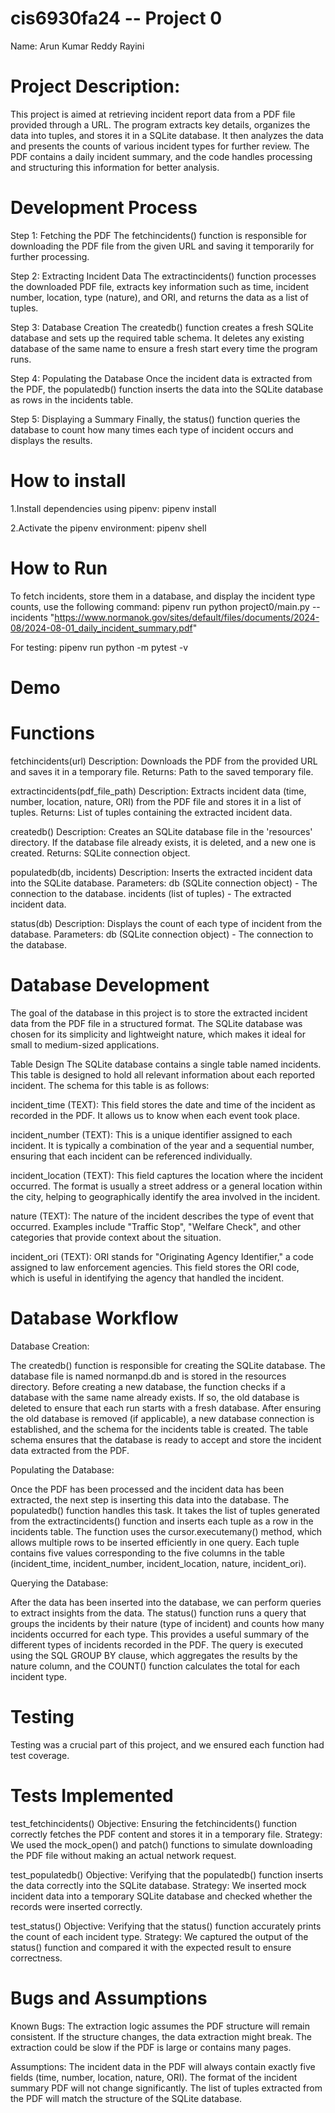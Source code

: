 # cis6930fa24 -- Project 0

Name: Arun Kumar Reddy Rayini

# Project Description:
This project is aimed at retrieving incident report data from a PDF file provided through a URL. The program extracts key details, organizes the data into tuples, and stores it in a SQLite database. It then analyzes the data and presents the counts of various incident types for further review. The PDF contains a daily incident summary, and the code handles processing and structuring this information for better analysis.

# Development Process
Step 1: Fetching the PDF
The fetchincidents() function is responsible for downloading the PDF file from the given URL and saving it temporarily for further processing.

Step 2: Extracting Incident Data
The extractincidents() function processes the downloaded PDF file, extracts key information such as time, incident number, location, type (nature), and ORI, and returns the data as a list of tuples.

Step 3: Database Creation
The createdb() function creates a fresh SQLite database and sets up the required table schema. It deletes any existing database of the same name to ensure a fresh start every time the program runs.

Step 4: Populating the Database
Once the incident data is extracted from the PDF, the populatedb() function inserts the data into the SQLite database as rows in the incidents table.

Step 5: Displaying a Summary
Finally, the status() function queries the database to count how many times each type of incident occurs and displays the results.

# How to install
1.Install dependencies using pipenv: pipenv install

2.Activate the pipenv environment: pipenv shell

# How to Run
To fetch incidents, store them in a database, and display the incident type counts, use the following command:  pipenv run python project0/main.py --incidents "https://www.normanok.gov/sites/default/files/documents/2024-08/2024-08-01_daily_incident_summary.pdf"

For testing: pipenv run python -m pytest -v  

# Demo

# Functions

fetchincidents(url)
Description: Downloads the PDF from the provided URL and saves it in a temporary file.
Returns: Path to the saved temporary file.

extractincidents(pdf_file_path)
Description: Extracts incident data (time, number, location, nature, ORI) from the PDF file and stores it in a list of tuples.
Returns: List of tuples containing the extracted incident data.

createdb()
Description: Creates an SQLite database file in the 'resources' directory. If the database file already exists, it is deleted, and a new one is created.
Returns: SQLite connection object.

populatedb(db, incidents)
Description: Inserts the extracted incident data into the SQLite database.
Parameters:
db (SQLite connection object) - The connection to the database.
incidents (list of tuples) - The extracted incident data.

status(db)
Description: Displays the count of each type of incident from the database.
Parameters: db (SQLite connection object) - The connection to the database.

# Database Development

The goal of the database in this project is to store the extracted incident data from the PDF file in a structured format. The SQLite database was chosen for its simplicity and lightweight nature, which makes it ideal for small to medium-sized applications.

Table Design
The SQLite database contains a single table named incidents. This table is designed to hold all relevant information about each reported incident. The schema for this table is as follows:

incident_time (TEXT): This field stores the date and time of the incident as recorded in the PDF. It allows us to know when each event took place.

incident_number (TEXT): This is a unique identifier assigned to each incident. It is typically a combination of the year and a sequential number, ensuring that each incident can be referenced individually.

incident_location (TEXT): This field captures the location where the incident occurred. The format is usually a street address or a general location within the city, helping to geographically identify the area involved in the incident.

nature (TEXT): The nature of the incident describes the type of event that occurred. Examples include "Traffic Stop", "Welfare Check", and other categories that provide context about the situation.

incident_ori (TEXT): ORI stands for "Originating Agency Identifier," a code assigned to law enforcement agencies. This field stores the ORI code, which is useful in identifying the agency that handled the incident.

# Database Workflow

Database Creation:

The createdb() function is responsible for creating the SQLite database. The database file is named normanpd.db and is stored in the resources directory.
Before creating a new database, the function checks if a database with the same name already exists. If so, the old database is deleted to ensure that each run starts with a fresh database.
After ensuring the old database is removed (if applicable), a new database connection is established, and the schema for the incidents table is created.
The table schema ensures that the database is ready to accept and store the incident data extracted from the PDF.

Populating the Database:

Once the PDF has been processed and the incident data has been extracted, the next step is inserting this data into the database.
The populatedb() function handles this task. It takes the list of tuples generated from the extractincidents() function and inserts each tuple as a row in the incidents table.
The function uses the cursor.executemany() method, which allows multiple rows to be inserted efficiently in one query. Each tuple contains five values corresponding to the five columns in the table (incident_time, incident_number, incident_location, nature, incident_ori).

Querying the Database:

After the data has been inserted into the database, we can perform queries to extract insights from the data.
The status() function runs a query that groups the incidents by their nature (type of incident) and counts how many incidents occurred for each type. This provides a useful summary of the different types of incidents recorded in the PDF.
The query is executed using the SQL GROUP BY clause, which aggregates the results by the nature column, and the COUNT() function calculates the total for each incident type.

# Testing

Testing was a crucial part of this project, and we ensured each function had test coverage.

# Tests Implemented

test_fetchincidents()
Objective: Ensuring the fetchincidents() function correctly fetches the PDF content and stores it in a temporary file.
Strategy: We used the mock_open() and patch() functions to simulate downloading the PDF file without making an actual network request.

test_populatedb()
Objective: Verifying that the populatedb() function inserts the data correctly into the SQLite database.
Strategy: We inserted mock incident data into a temporary SQLite database and checked whether the records were inserted correctly.

test_status()
Objective: Verifying that the status() function accurately prints the count of each incident type.
Strategy: We captured the output of the status() function and compared it with the expected result to ensure correctness.

# Bugs and Assumptions

Known Bugs:
The extraction logic assumes the PDF structure will remain consistent. If the structure changes, the data extraction might break.
The extraction could be slow if the PDF is large or contains many pages.

Assumptions:
The incident data in the PDF will always contain exactly five fields (time, number, location, nature, ORI).
The format of the incident summary PDF will not change significantly.
The list of tuples extracted from the PDF will match the structure of the SQLite database.






 
